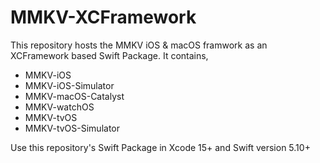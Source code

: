 # MMKV-XCFramework

This repository hosts the MMKV iOS & macOS framwork as an XCFramework based Swift Package.
It contains,
- MMKV-iOS
- MMKV-iOS-Simulator
- MMKV-macOS-Catalyst
- MMKV-watchOS
- MMKV-tvOS
- MMKV-tvOS-Simulator

Use this repository's Swift Package in Xcode 15+ and Swift version 5.10+
